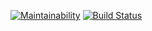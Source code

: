 [![Maintainability](https://api.codeclimate.com/v1/badges/a99a88d28ad37a79dbf6/maintainability)](https://codeclimate.com/github/codeclimate/codeclimate/maintainability) [![Build Status](https://travis-ci.org/Amuou/frontend-project-lvl2.svg?branch=master)](https://travis-ci.org/Amuou/frontend-project-lvl2)
